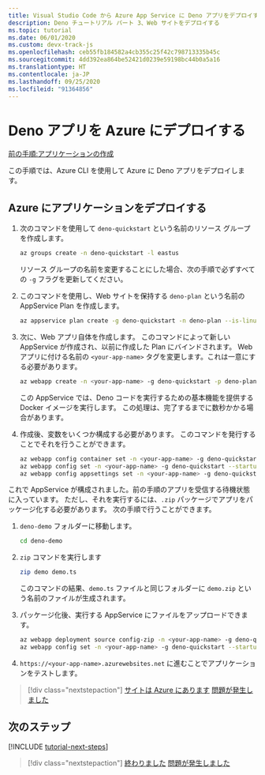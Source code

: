```yaml
---
title: Visual Studio Code から Azure App Service に Deno アプリをデプロイする
description: Deno チュートリアル パート 3、Web サイトをデプロイする
ms.topic: tutorial
ms.date: 06/01/2020
ms.custom: devx-track-js
ms.openlocfilehash: ceb55fb184582a4cb355c25f42c798713335b45c
ms.sourcegitcommit: 4dd392ea864be52421d0239e59198bc44b0a5a16
ms.translationtype: HT
ms.contentlocale: ja-JP
ms.lasthandoff: 09/25/2020
ms.locfileid: "91364856"
---
```

# <a name="deploy-deno-apps-to-azure"></a>Deno アプリを Azure にデプロイする

[前の手順:アプリケーションの作成](tutorial-visual-studio-code-azure-app-service-deno-02.md)

この手順では、Azure CLI を使用して Azure に Deno アプリをデプロイします。

## <a name="deploy-the-app-to-azure"></a>Azure にアプリケーションをデプロイする

1. 次のコマンドを使用して `deno-quickstart` という名前のリソース グループを作成します。

    ```bash
    az groups create -n deno-quickstart -l eastus
    ```

    リソース グループの名前を変更することにした場合、次の手順で必ずすべての `-g` フラグを更新してください。

1. このコマンドを使用し、Web サイトを保持する `deno-plan` という名前の AppService Plan を作成します。

    ```bash
    az appservice plan create -g deno-quickstart -n deno-plan --is-linux
    ```

1. 次に、Web アプリ自体を作成します。 このコマンドによって新しい AppService が作成され、以前に作成した Plan にバインドされます。 Web アプリに付ける名前の `<your-app-name>` タグを変更します。これは一意にする必要があります。

    ```bash
    az webapp create -n <your-app-name> -g deno-quickstart -p deno-plan -i anthonychu/azure-webapps-deno:1.0.2
    ```

    この AppService では、Deno コードを実行するための基本機能を提供する Docker イメージを実行します。 この処理は、完了するまでに数秒かかる場合があります。

1. 作成後、変数をいくつか構成する必要があります。 このコマンドを発行することでそれを行うことができます。

    ```bash
    az webapp config container set -n <your-app-name> -g deno-quickstart -i anthonychu/azure-webapps-deno:1.0.2 -r 'https://index.docker.io' -u '' -p  '' -t true && \
    az webapp config set -n <your-app-name> -g deno-quickstart --startup-file '' && \
    az webapp config appsettings set -n <your-app-name> -g deno-quickstart --settings WEBSITE_RUN_FROM_PACKAGE=1 WEBSITES_ENABLE_APP_SERVICE_STORAGE=true
    ```

これで AppService が構成されました。前の手順のアプリを受信する待機状態に入っています。 ただし、それを実行するには、`.zip` パッケージでアプリをパッケージ化する必要があります。 次の手順で行うことができます。

1. `deno-demo` フォルダーに移動します。

    ```bash
    cd deno-demo
    ```

1. `zip` コマンドを実行します

    ```bash
    zip demo demo.ts
    ```

    このコマンドの結果、`demo.ts` ファイルと同じフォルダーに `demo.zip` という名前のファイルが生成されます。

1. パッケージ化後、実行する AppService にファイルをアップロードできます。

    ```bash
    az webapp deployment source config-zip -n <your-app-name> -g deno-quickstart --src ./demo.zip && \
    az webapp config set -n <your-app-name> -g deno-quickstart --startup-file 'deno run --allow-net demo.ts'
    ```

1. `https://<your-app-name>.azurewebsites.net` に進むことでアプリケーションをテストします。

> [!div class="nextstepaction"]
> [サイトは Azure にあります](tutorial-visual-studio-code-azure-app-service-deno-04.md) [問題が発生しました](https://www.research.net/r/PWZWZ52?tutorial=deno-deployment-azureappservice&step=deploy-app)

## <a name="next-steps"></a>次のステップ

[!INCLUDE [tutorial-next-steps](includes/tutorial-next-steps.md)]

> [!div class="nextstepaction"]
> [終わりました](node-howto-deploy-web-app.md) [問題が発生しました](https://www.research.net/r/PWZWZ52?tutorial=deno-deployment-azureappservice&step=clean-up-resources)
